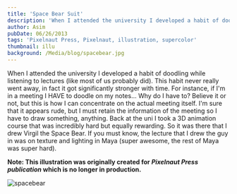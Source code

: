 ```yaml
---
title: 'Space Bear Suit'
description: 'When I attended the university I developed a habit of doodling while listening to lectures (like most of us probably did). This habit never really went away, in fact it got significantly stronger with time.'
author: Asim
pubDate: 06/26/2013
tags: 'Pixelnaut Press, Pixelnaut, illustration, supercolor'
thumbnail: illu
background: /Media/blog/spacebear.jpg
---
```


When I attended the university I developed a habit of doodling while listening to lectures (like most of us probably did). This habit never really went away, in fact it got significantly stronger with time. For instance, if I'm in a meeting I HAVE to doodle on my notes... Why do I have to? Believe it or not, but this is how I can concentrate on the actual meeting itself. I'm sure that it appears rude, but I must retain the information of the meeting so I have to draw something, anything. Back at the uni I took a 3D animation course that was incredibly hard but equally rewarding. So it was there that I drew Virgil the Space Bear. If you must know, the lecture that I drew the guy in was on texture and lighting in Maya (super awesome, the rest of Maya was super hard).

**Note: This illustration was originally created for *Pixelnaut Press publication* which is no longer in production.**

![spacebear](/Media/blog/spacebear.jpg "spacebear")